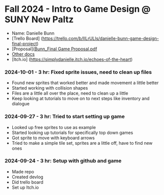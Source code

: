 # Fall 2024 - Intro to Game Design @ SUNY New Paltz
* Name: Danielle Bunn
* [Trello Board] (https://trello.com/b/IlLrULls/danielle-bunn-game-design-final-project)
* [Proposal]([Bunn_Final Game Proposal.pdf](https://github.com/user-attachments/files/17121769/Bunn_Final.Game.Proposal.pdf)
* [Other docs](todo)
* [Itch.io] (https://simplydanielle.itch.io/echoes-of-the-heart)

### 2024-10-01 - 3 hr: Fixed sprite issues, need to clean up files
* Found new sprites that worked better and made movement a little better
* Started working with collision shapes
* Files are a little all over the place, need to clean up a little
* Keep looking at tutorials to move on to next steps like inventory and dialogue

### 2024-09-27 - 3 hr: Tried to start setting up game
* Looked up free sprites to use as example
* Started looking up tutorials for specifically top down games
* Got sprite to move with keyboard arrows
* Tried to make a simple tile set, sprites are a little off, have to find new ones

### 2024-09-24 - 3 hr: Setup with github and game
* Made repo
* Created devlog
* Did trello board
* Set up Itch.io
